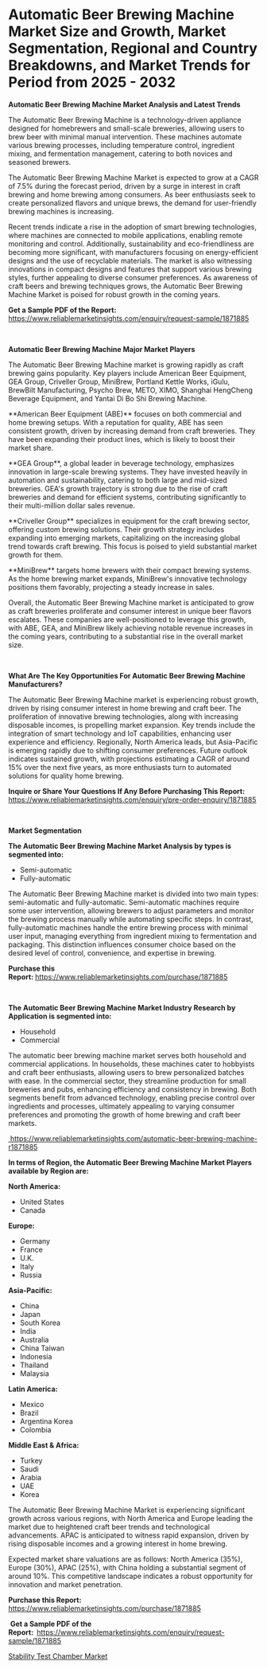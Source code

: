 <p><h1>Automatic Beer Brewing Machine Market Size and Growth, Market Segmentation, Regional and Country Breakdowns, and Market Trends for Period from 2025 -  2032</h1></p><p><strong>Automatic Beer Brewing Machine Market Analysis and Latest Trends</strong></p>
<p><p>The Automatic Beer Brewing Machine is a technology-driven appliance designed for homebrewers and small-scale breweries, allowing users to brew beer with minimal manual intervention. These machines automate various brewing processes, including temperature control, ingredient mixing, and fermentation management, catering to both novices and seasoned brewers. </p><p>The Automatic Beer Brewing Machine Market is expected to grow at a CAGR of 7.5% during the forecast period, driven by a surge in interest in craft brewing and home brewing among consumers. As beer enthusiasts seek to create personalized flavors and unique brews, the demand for user-friendly brewing machines is increasing. </p><p>Recent trends indicate a rise in the adoption of smart brewing technologies, where machines are connected to mobile applications, enabling remote monitoring and control. Additionally, sustainability and eco-friendliness are becoming more significant, with manufacturers focusing on energy-efficient designs and the use of recyclable materials. The market is also witnessing innovations in compact designs and features that support various brewing styles, further appealing to diverse consumer preferences. As awareness of craft beers and brewing techniques grows, the Automatic Beer Brewing Machine Market is poised for robust growth in the coming years.</p></p>
<p><strong>Get a Sample PDF of the Report:&nbsp;</strong> <a href="https://www.reliablemarketinsights.com/enquiry/request-sample/1871885?utm_campaign=3184&utm_medium=2&utm_source=Github&utm_content=ia&utm_term=08042025&utm_id=automatic-beer-brewing-machine">https://www.reliablemarketinsights.com/enquiry/request-sample/1871885</a></p>
<p>&nbsp;</p>
<p><strong>Automatic Beer Brewing Machine Major Market Players</strong></p>
<p><p>The Automatic Beer Brewing Machine market is growing rapidly as craft brewing gains popularity. Key players include American Beer Equipment, GEA Group, Criveller Group, MiniBrew, Portland Kettle Works, iGulu, BrewBilt Manufacturing, Psycho Brew, METO, XIMO, Shanghai HengCheng Beverage Equipment, and Yantai Di Bo Shi Brewing Machine.</p><p>**American Beer Equipment (ABE)** focuses on both commercial and home brewing setups. With a reputation for quality, ABE has seen consistent growth, driven by increasing demand from craft breweries. They have been expanding their product lines, which is likely to boost their market share.</p><p>**GEA Group**, a global leader in beverage technology, emphasizes innovation in large-scale brewing systems. They have invested heavily in automation and sustainability, catering to both large and mid-sized breweries. GEA's growth trajectory is strong due to the rise of craft breweries and demand for efficient systems, contributing significantly to their multi-million dollar sales revenue.</p><p>**Criveller Group** specializes in equipment for the craft brewing sector, offering custom brewing solutions. Their growth strategy includes expanding into emerging markets, capitalizing on the increasing global trend towards craft brewing. This focus is poised to yield substantial market growth for them.</p><p>**MiniBrew** targets home brewers with their compact brewing systems. As the home brewing market expands, MiniBrew's innovative technology positions them favorably, projecting a steady increase in sales.</p><p>Overall, the Automatic Beer Brewing Machine market is anticipated to grow as craft breweries proliferate and consumer interest in unique beer flavors escalates. These companies are well-positioned to leverage this growth, with ABE, GEA, and MiniBrew likely achieving notable revenue increases in the coming years, contributing to a substantial rise in the overall market size.</p></p>
<p>&nbsp;</p>
<p><strong>What Are The Key Opportunities For Automatic Beer Brewing Machine Manufacturers?</strong></p>
<p><p>The Automatic Beer Brewing Machine market is experiencing robust growth, driven by rising consumer interest in home brewing and craft beer. The proliferation of innovative brewing technologies, along with increasing disposable incomes, is propelling market expansion. Key trends include the integration of smart technology and IoT capabilities, enhancing user experience and efficiency. Regionally, North America leads, but Asia-Pacific is emerging rapidly due to shifting consumer preferences. Future outlook indicates sustained growth, with projections estimating a CAGR of around 15% over the next five years, as more enthusiasts turn to automated solutions for quality home brewing.</p></p>
<p><strong>Inquire or Share Your Questions If Any Before Purchasing This Report:</strong> <a href="https://www.reliablemarketinsights.com/enquiry/pre-order-enquiry/1871885?utm_campaign=3184&utm_medium=2&utm_source=Github&utm_content=ia&utm_term=08042025&utm_id=automatic-beer-brewing-machine">https://www.reliablemarketinsights.com/enquiry/pre-order-enquiry/1871885</a></p>
<p>&nbsp;</p>
<p><strong>Market Segmentation</strong></p>
<p><strong>The Automatic Beer Brewing Machine Market Analysis by types is segmented into:</strong></p>
<p><ul><li>Semi-automatic</li><li>Fully-automatic</li></ul></p>
<p><p>The Automatic Beer Brewing Machine market is divided into two main types: semi-automatic and fully-automatic. Semi-automatic machines require some user intervention, allowing brewers to adjust parameters and monitor the brewing process manually while automating specific steps. In contrast, fully-automatic machines handle the entire brewing process with minimal user input, managing everything from ingredient mixing to fermentation and packaging. This distinction influences consumer choice based on the desired level of control, convenience, and expertise in brewing.</p></p>
<p><strong>Purchase this Report:&nbsp;</strong><a href="https://www.reliablemarketinsights.com/purchase/1871885?utm_campaign=3184&utm_medium=2&utm_source=Github&utm_content=ia&utm_term=08042025&utm_id=automatic-beer-brewing-machine">https://www.reliablemarketinsights.com/purchase/1871885</a></p>
<p>&nbsp;</p>
<p><strong>The Automatic Beer Brewing Machine Market Industry Research by Application is segmented into:</strong></p>
<p><ul><li>Household</li><li>Commercial</li></ul></p>
<p><p>The automatic beer brewing machine market serves both household and commercial applications. In households, these machines cater to hobbyists and craft beer enthusiasts, allowing users to brew personalized batches with ease. In the commercial sector, they streamline production for small breweries and pubs, enhancing efficiency and consistency in brewing. Both segments benefit from advanced technology, enabling precise control over ingredients and processes, ultimately appealing to varying consumer preferences and promoting the growth of home brewing and craft beer markets.</p></p>
<p><a href="https://www.reliablemarketinsights.com/automatic-beer-brewing-machine-r1871885?utm_campaign=3184&utm_medium=2&utm_source=Github&utm_content=ia&utm_term=08042025&utm_id=automatic-beer-brewing-machine">&nbsp;https://www.reliablemarketinsights.com/automatic-beer-brewing-machine-r1871885</a></p>
<p><strong>In terms of Region, the Automatic Beer Brewing Machine Market Players available by Region are:</strong></p>
<p>
    <p> <strong> North America: </strong>
        <ul>
            <li>United States</li>
            <li>Canada</li>
        </ul>
        </p> 
    <p> <strong> Europe: </strong>
        <ul>
            <li>Germany</li>
            <li>France</li>
            <li>U.K.</li>
            <li>Italy</li>
            <li>Russia</li>
        </ul>
        </p> 
    <p> <strong> Asia-Pacific: </strong>
        <ul>
            <li>China</li>
            <li>Japan</li>
            <li>South Korea</li>
            <li>India</li>
            <li>Australia</li>
            <li>China Taiwan</li>
            <li>Indonesia</li>
            <li>Thailand</li>
            <li>Malaysia</li>
        </ul>
        </p> 
    <p> <strong> Latin America: </strong>
        <ul>
            <li>Mexico</li>
            <li>Brazil</li>
            <li>Argentina Korea</li>
            <li>Colombia</li>
        </ul>
        </p> 
    <p> <strong> Middle East & Africa: </strong>
        <ul>
            <li>Turkey</li>
            <li>Saudi</li>
            <li>Arabia</li>
            <li>UAE</li>
            <li>Korea</li>
        </ul>
    </p>
    </p>
<p><p>The Automatic Beer Brewing Machine Market is experiencing significant growth across various regions, with North America and Europe leading the market due to heightened craft beer trends and technological advancements. APAC is anticipated to witness rapid expansion, driven by rising disposable incomes and a growing interest in home brewing. </p><p>Expected market share valuations are as follows: North America (35%), Europe (30%), APAC (25%), with China holding a substantial segment of around 10%. This competitive landscape indicates a robust opportunity for innovation and market penetration.</p></p>
<p><strong>Purchase this Report: </strong><a href="https://www.reliablemarketinsights.com/purchase/1871885?utm_campaign=3184&utm_medium=2&utm_source=Github&utm_content=ia&utm_term=08042025&utm_id=automatic-beer-brewing-machine">https://www.reliablemarketinsights.com/purchase/1871885</a></p>
<p>&nbsp;<strong>Get a Sample PDF of the Report:&nbsp;&nbsp;</strong><a href="https://www.reliablemarketinsights.com/enquiry/request-sample/1871885?utm_campaign=3184&utm_medium=2&utm_source=Github&utm_content=ia&utm_term=08042025&utm_id=automatic-beer-brewing-machine">https://www.reliablemarketinsights.com/enquiry/request-sample/1871885</a></p>
<p><strong></strong></p>
<p><p><a href="https://github.com/biyajausenik/Market-Research-Report-List-1/blob/main/stability-test-chamber-market.md?utm_campaign=3184&utm_medium=2&utm_source=Github&utm_content=ia&utm_term=08042025&utm_id=automatic-beer-brewing-machine">Stability Test Chamber Market</a></p></p>